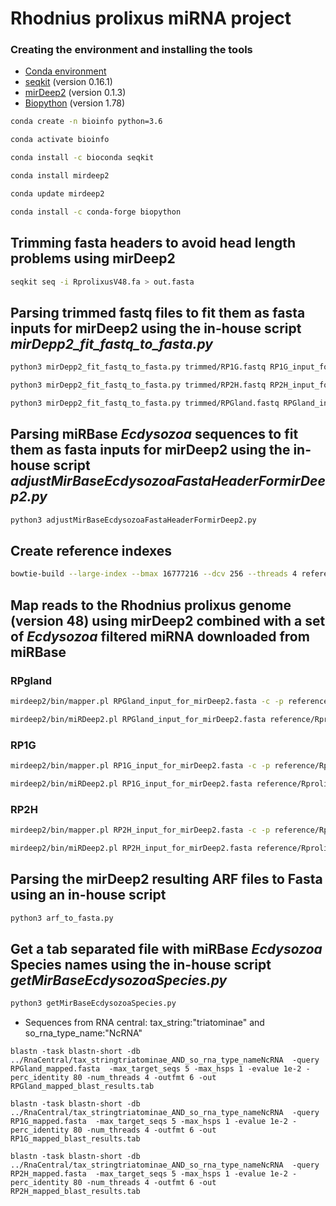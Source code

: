 # Rhodnius prolixus miRNA project


### Creating the environment and installing the tools

* [Conda environment](https://www.anaconda.com/products/individual)
* [seqkit](https://bioinf.shenwei.me/seqkit/) (version 0.16.1)
* [mirDeep2](https://www.mdc-berlin.de/content/mirdeep2-documentation) (version 0.1.3)
* [Biopython](https://biopython.org) (version 1.78)

```Bash
conda create -n bioinfo python=3.6
```

```Bash
conda activate bioinfo
```

```Bash
conda install -c bioconda seqkit
```

```Bash
conda install mirdeep2
```

```Bash
conda update mirdeep2
```

```Bash
conda install -c conda-forge biopython
```


## Trimming fasta headers to avoid head length problems using mirDeep2

```Bash
seqkit seq -i RprolixusV48.fa > out.fasta
```

## Parsing trimmed fastq files to fit them as fasta inputs for mirDeep2 using the in-house script *mirDepp2_fit_fastq_to_fasta.py*

```Bash
python3 mirDepp2_fit_fastq_to_fasta.py trimmed/RP1G.fastq RP1G_input_for_mirDeep2.fasta RP1
```

```Bash
python3 mirDepp2_fit_fastq_to_fasta.py trimmed/RP2H.fastq RP2H_input_for_mirDeep2.fasta RP2
```

```Bash
python3 mirDepp2_fit_fastq_to_fasta.py trimmed/RPGland.fastq RPGland_input_for_mirDeep2.fasta RPG
```

## Parsing miRBase *Ecdysozoa* sequences to fit them as fasta inputs for mirDeep2 using the in-house script *adjustMirBaseEcdysozoaFastaHeaderFormirDeep2.py*

```Bash
python3 adjustMirBaseEcdysozoaFastaHeaderFormirDeep2.py
```

## Create reference indexes

```Bash
bowtie-build --large-index --bmax 16777216 --dcv 256 --threads 4 reference/RprolixusV48.fa reference/RprolixusV48
```

## Map reads to the Rhodnius prolixus genome (version 48) using mirDeep2 combined with a set of *Ecdysozoa* filtered miRNA downloaded from miRBase

### RPgland

```Bash
mirdeep2/bin/mapper.pl RPGland_input_for_mirDeep2.fasta -c -p reference/RprolixusV48 -t RPGland.arf -o 4 -i -j -n -q -v
```

```Bash
mirdeep2/bin/miRDeep2.pl RPGland_input_for_mirDeep2.fasta reference/RprolixusV48.fa RPGland.arf mirBase_mature_Ecdysozoa_for_meerDeep2.fasta none none
```

### RP1G
```Bash
mirdeep2/bin/mapper.pl RP1G_input_for_mirDeep2.fasta -c -p reference/RprolixusV48 -t RP1G.arf -o 4 -i -j -n -q -v
```

```Bash
mirdeep2/bin/miRDeep2.pl RP1G_input_for_mirDeep2.fasta reference/RprolixusV48.fa RP1G.arf mirBase_mature_Ecdysozoa_for_meerDeep2.fasta none none
```

### RP2H

```Bash
mirdeep2/bin/mapper.pl RP2H_input_for_mirDeep2.fasta -c -p reference/RprolixusV48 -t RP2H.arf -o 4 -i -j -n -q -v
```

```Bash
mirdeep2/bin/miRDeep2.pl RP2H_input_for_mirDeep2.fasta reference/RprolixusV48.fa RP2H.arf mirBase_mature_Ecdysozoa_for_meerDeep2.fasta none none
```

## Parsing the mirDeep2 resulting ARF files to Fasta using an in-house script

```Bash
python3 arf_to_fasta.py

```

## Get a tab separated file with miRBase *Ecdysozoa* Species names using the in-house script *getMirBaseEcdysozoaSpecies.py*

```Bash
python3 getMirBaseEcdysozoaSpecies.py

```

* Sequences from RNA central: tax_string:"triatominae" and so_rna_type_name:"NcRNA"

`blastn -task blastn-short -db ../RnaCentral/tax_stringtriatominae_AND_so_rna_type_nameNcRNA  -query RPGland_mapped.fasta  -max_target_seqs 5 -max_hsps 1 -evalue 1e-2 -perc_identity 80 -num_threads 4 -outfmt 6 -out RPGland_mapped_blast_results.tab`

`blastn -task blastn-short -db ../RnaCentral/tax_stringtriatominae_AND_so_rna_type_nameNcRNA  -query RP1G_mapped.fasta  -max_target_seqs 5 -max_hsps 1 -evalue 1e-2 -perc_identity 80 -num_threads 4 -outfmt 6 -out RP1G_mapped_blast_results.tab`

`blastn -task blastn-short -db ../RnaCentral/tax_stringtriatominae_AND_so_rna_type_nameNcRNA  -query RP2H_mapped.fasta  -max_target_seqs 5 -max_hsps 1 -evalue 1e-2 -perc_identity 80 -num_threads 4 -outfmt 6 -out RP2H_mapped_blast_results.tab`

